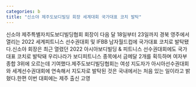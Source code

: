 ```yaml
---
categories: b
title: "신소야 제주도보디빌딩 회장 세계대회 국가대표 코치 발탁"
---
```

신소야 제주특별자치도보디빌딩협회 회장이 다음 달 18일부터 23일까지 경북 영주에서 열리는 2022 세계피트니스 선수권대회 및 IFBB 남자월드컵에 국가대표 코치로 발탁됐다.신소야 회장은 최근 열렸던 2022 아시아보디빌딩 & 피트니스 선수권대회에도 국가대표 코치로 발탁돼 우리나라가 보디피트니스 종목에서 금메달 2개를 획득하며 여자부 종합 3위에 오르는데 기여했다.제주도보디빌딩협회는 여성 지도자가 아시아선수권대회와 세계선수권대회에 연속해서 지도자로 발탁된 것은 국내에서는 처음 있는 일이라고 밝혔다.한편 이번 대회에는 제주 출신 고영